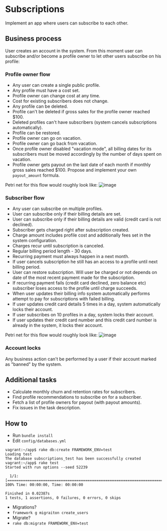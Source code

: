 # Subscriptions

Implement an app where users can subscribe to each other.

## Business process
User creates an account in the system. From this moment user can subscribe and/or become a profile owner to let other users subscribe on his profile:

### Profile owner flow
- Any user can create a single public profile.
- Any profile must have a cost set.
- Profile owner can change cost at any time.
- Cost for existing subscribers does not change.
- Any profile can be deleted.
- Profile can't be deleted if gross sales for the profile owner reached $100.
- Deleted profiles can't have subscribers (system cancels subscriptions automatically).
- Profile can be restored.
- Profile owner can go on vacation.
- Profile owner can go back from vacation.
- Once profile owner disabled "vacation mode", all billing dates for its subscribers must be moved accordingly by the number of days spent on vacation.
- Profile owner gets payout on the last date of each month if monthly gross sales reached $100. Propose and implement your own `payout_amount` formula.

Petri net for this flow would roughly look like:
![image](https://files.slack.com/files-pri/T04P6CFKA-F0SBXEMRT/pasted_image_at_2016_03_12_06_38_pm.png?pub_secret=bbd44f9be8)

### Subscriber flow
- Any user can subscribe on multiple profiles.
- User can subscribe only if their billing details are set.
- User can subscribe only if their billing details are valid (credit card is not declined).
- Subscriber gets charged right after subscription created.
- Charge amount includes profile cost and additionally fees set in the system configuration.
- Charges recur until subscription is canceled.
- Regular billing period length - 30 days.
- Recurring payment must always happen in a next month.
- If user cancels subscription he still has an access to a profile until next billing period.
- User can restore subscription. Will user be charged or not depends on date of the most recent payment made for the subscription.
- If recurring payment fails (credit card declined, zero balance etc) subscriber loses access to the profile until charge succeeds.
- When user updates their billing info system automatically performs attempt to pay for subscriptions with failed billing.
- If user updates credit card details 5 times in a day, system automatically locks their account.
- If user subscribes on 10 profiles in a day, system locks their account.
- If user updates their credit card number and this credit card number is already in the system, it locks their account.

Petri net for this flow would roughly look like:
![image](https://files.slack.com/files-pri/T04P6CFKA-F0SBNCWMA/pasted_image_at_2016_03_12_06_43_pm.png?pub_secret=f58c114e1e)

### Account locks

Any business action can't be performed by a user if their account marked as "banned" by the system.

## Additional tasks

- Calculate monthly churn and retention rates for subscribers.
- Find profile recommendations to subscribe on for a subscriber.
- Fetch a list of profile owners for payout (with payout amounts).
- Fix issues in the task description.

## How to

- Run `bundle install`
- Edit `config/databases.yml`

```
vagrant:~/app$ rake db:create FRAMEWORK_ENV=test
Loading test
The database subscriptions_test has been successfully created
vagrant:~/app$ rake test
Started with run options --seed 52239

  1/1: [===============================================================================================================================================================] 100% Time: 00:00:00, Time: 00:00:00

Finished in 0.02387s
1 tests, 1 assertions, 0 failures, 0 errors, 0 skips
```

- Migrations?
- `framework g migraiton create_users`
- Migrate?
- `rake db:migrate FRAMEWORK_ENV=test`
